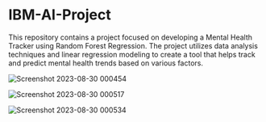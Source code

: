 # IBM-AI-Project
This repository contains a project focused on developing a Mental Health Tracker using Random Forest Regression. The project utilizes data analysis techniques and linear regression modeling to create a tool that helps track and predict mental health trends based on various factors.

![Screenshot 2023-08-30 000454](https://github.com/AryanGupta2708/internship-project/assets/111694369/22efa275-d1c6-47d0-b9d7-e87a831f21bb)

![Screenshot 2023-08-30 000517](https://github.com/AryanGupta2708/internship-project/assets/111694369/2e4be316-1296-4ab3-b26f-7d4e7ca7cec0)

![Screenshot 2023-08-30 000534](https://github.com/AryanGupta2708/internship-project/assets/111694369/ea23d605-9383-4929-8ae3-35190053e314)



